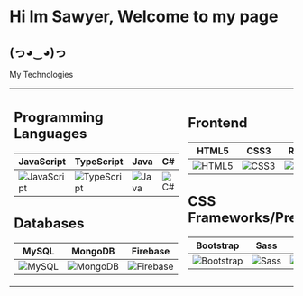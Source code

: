 <h1>Hi Im Sawyer, Welcome to my page</h1>
<h2>
(っ◕‿◕)っ
</h2>
My Technologies

<table>
<tr>
<td width="50%">

## Programming Languages
| JavaScript | TypeScript | Java | C# |
|------------|------------|------|----|
| ![JavaScript](https://img.shields.io/badge/-JavaScript-F7DF1E?style=flat-square&logo=javascript&logoColor=black) | ![TypeScript](https://img.shields.io/badge/-TypeScript-3178C6?style=flat-square&logo=typescript&logoColor=white) | ![Java](https://img.shields.io/badge/-Java-007396?style=flat-square&logo=java&logoColor=white) | ![C#](https://img.shields.io/badge/-C%23-239120?style=flat-square&logo=c-sharp&logoColor=white) |

## Databases
| MySQL | MongoDB | Firebase |
|-------|---------|----------|
| ![MySQL](https://img.shields.io/badge/-MySQL-4479A1?style=flat-square&logo=mysql&logoColor=white) | ![MongoDB](https://img.shields.io/badge/-MongoDB-47A248?style=flat-square&logo=mongodb&logoColor=white) | ![Firebase](https://img.shields.io/badge/-Firebase-FFCA28?style=flat-square&logo=firebase&logoColor=black) |

</td>
<td width="50%">

## Frontend
| HTML5 | CSS3 | React |
|-------|------|-------|
| ![HTML5](https://img.shields.io/badge/-HTML5-E34F26?style=flat-square&logo=html5&logoColor=white) | ![CSS3](https://img.shields.io/badge/-CSS3-1572B6?style=flat-square&logo=css3&logoColor=white) | ![React](https://img.shields.io/badge/-React-61DAFB?style=flat-square&logo=react&logoColor=black) |

## CSS Frameworks/Preprocessors
| Bootstrap | Sass | Bulma |
|-----------|------|-------|
| ![Bootstrap](https://img.shields.io/badge/-Bootstrap-7952B3?style=flat-square&logo=bootstrap&logoColor=white) | ![Sass](https://img.shields.io/badge/-Sass-CC6699?style=flat-square&logo=sass&logoColor=white) | ![Bulma](https://img.shields.io/badge/-Bulma-00D1B2?style=flat-square&logo=bulma&logoColor=white) |
</td>
</tr>
</table>



